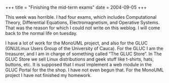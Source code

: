 +++
title = "Finishing the mid-term exams"
date = 2004-09-05
+++

This week was horrible. I had four exams, which includes Computational Theory, Differential Equations, Electromagnetism, and Operative Systems. That was the reason for which I could not write on this weblog. I will come back to the normal life on tuesday.

I have a lot of work for the MonoUML project, and also for the GLUC (GNU/Linux Users Group of the University of Cauca). For the GLUC I am the treasurer, and I am in charge of something called “The GLUC Store”. In The GLUC Store we sell Linux distributions and geek stuff like t-shirts, hats, buttons, etc. It is supposed that I must implement a web module in the GLUC Portal for the the shop. I have not even begun that. For the MonoUML project I have not finished my homework.
